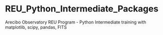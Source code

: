 # REU_Python_Intermediate_Packages
 Arecibo Observatory REU Program - Python Intermediate training with matplotlib, scipy, pandas, FITS
